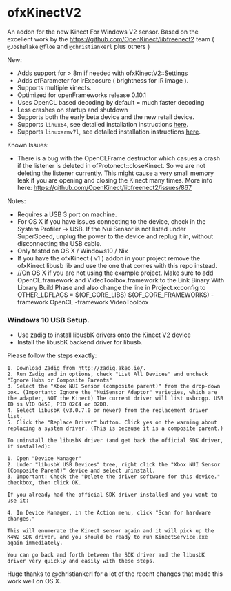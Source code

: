ofxKinectV2
===========

An addon for the new Kinect For Windows V2 sensor. 
Based on the excellent work by the https://github.com/OpenKinect/libfreenect2 team ( `@JoshBlake` `@floe` and `@christiankerl` plus others ) 

New: 
- Adds support for > 8m if needed with ofxKinectV2::Settings 
- Adds ofParameter for irExposure ( brightness for IR image ). 
- Supports multiple kinects. 
- Optimized for openFrameworks release 0.10.1 
- Uses OpenCL based decoding by default = much faster decoding 
- Less crashes on startup and shutdown 
- Supports both the early beta device and the new retail device. 
- Supports `linux64`, see detailed installation instructions [here](https://gist.github.com/madelinegannon/10f62caba7184b90ea43a734768e5147).
- Supports `linuxarmv7l`, see detailed installation instructions [here](https://gist.github.com/madelinegannon/237733e6c114f156b31366f47c1f3d32).

Known Issues:
- There is a bug with the OpenCLFrame destructor which casues a crash if the listener is deleted in ofProtonect::closeKinect. So we are not deleting the listener currently. This might cause a very small memory leak if you are opening and closing the Kinect many times. More info here: https://github.com/OpenKinect/libfreenect2/issues/867 

Notes:
- Requires a USB 3 port on machine. 
- For OS X if you have issues connecting to the device, check in the System Profiler -> USB.  If the Nui Sensor is not listed under SuperSpeed, unplug the power to the device and replug it in, without disconnecting the USB cable. 
- Only tested on OS X / Windows10 / Nix 
- If you have the ofxKinect ( v1 ) addon in your project remove the ofxKinect libusb lib and use the one that comes with this repo instead. 
- //On OS X if you are not using the example project. Make sure to add OpenCL.framework and VideoToolbox.framework to the Link Binary With Library Build Phase and also change the line in Project.xcconfig to OTHER_LDFLAGS = $(OF_CORE_LIBS) $(OF_CORE_FRAMEWORKS) -framework OpenCL -framework VideoToolbox

### Windows 10 USB Setup.
- Use zadig to install libusbK drivers onto the Kinect V2 device
- Install the libusbK backend driver for libusb. 

Please follow the steps exactly:

    1. Download Zadig from http://zadig.akeo.ie/.
    2. Run Zadig and in options, check "List All Devices" and uncheck "Ignore Hubs or Composite Parents"
    3. Select the "Xbox NUI Sensor (composite parent)" from the drop-down box. (Important: Ignore the "NuiSensor Adaptor" varieties, which are the adapter, NOT the Kinect) The current driver will list usbccgp. USB ID is VID 045E, PID 02C4 or 02D8.
    4. Select libusbK (v3.0.7.0 or newer) from the replacement driver list.
    5. Click the "Replace Driver" button. Click yes on the warning about replacing a system driver. (This is because it is a composite parent.)

    To uninstall the libusbK driver (and get back the official SDK driver, if installed):

    1. Open "Device Manager"
    2. Under "libusbK USB Devices" tree, right click the "Xbox NUI Sensor (Composite Parent)" device and select uninstall.
    3. Important: Check the "Delete the driver software for this device." checkbox, then click OK.

    If you already had the official SDK driver installed and you want to use it:

    4. In Device Manager, in the Action menu, click "Scan for hardware changes."

    This will enumerate the Kinect sensor again and it will pick up the K4W2 SDK driver, and you should be ready to run KinectService.exe again immediately.

    You can go back and forth between the SDK driver and the libusbK driver very quickly and easily with these steps.


Huge thanks to @christiankerl for a lot of the recent changes that made this work well on OS X. 
